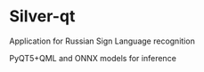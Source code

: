 # Silver-qt
Application for Russian Sign Language recognition

PyQT5+QML and ONNX models for inference
